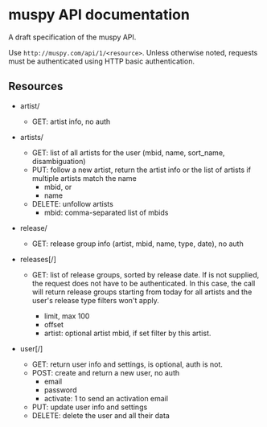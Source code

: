 # muspy API documentation

A draft specification of the muspy API.

Use `http://muspy.com/api/1/<resource>`. Unless otherwise noted, requests must
be authenticated using HTTP basic authentication.

## Resources

* artist/<mbid>
    * GET: artist info, no auth

* artists/<userid>
    * GET: list of all artists for the user (mbid, name, sort_name,
      disambiguation)
    * PUT: follow a new artist, return the artist info or the list of artists if
      multiple artists match the name
        * mbid, or
        * name
    * DELETE: unfollow artists
        * mbid: comma-separated list of mbids

* release/<mbid>
    * GET: release group info (artist, mbid, name, type, date), no auth

* releases[/<userid>]
    * GET: list of release groups, sorted by release date. If <userid> is not
      supplied, the request does not have to be authenticated. In this case, the
      call will return release groups starting from today for all artists and
      the user's release type filters won't apply.
        * limit, max 100
        * offset
        * artist: optional artist mbid, if set filter by this artist.

* user[/<userid>]
    * GET: return user info and settings, <userid> is optional, auth is not.
    * POST: create and return a new user, no auth
        * email
        * password
        * activate: 1 to send an activation email
    * PUT: update user info and settings
    * DELETE: delete the user and all their data
